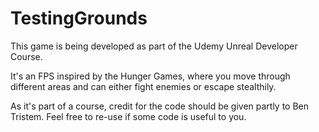 # TestingGrounds

This game is being developed as part of the Udemy Unreal Developer Course. 

It's an FPS inspired by the Hunger Games, where you move through different areas and can either fight enemies or escape stealthily.

As it's part of a course, credit for the code should be given partly to Ben Tristem. Feel free to re-use if some code is useful to you.

